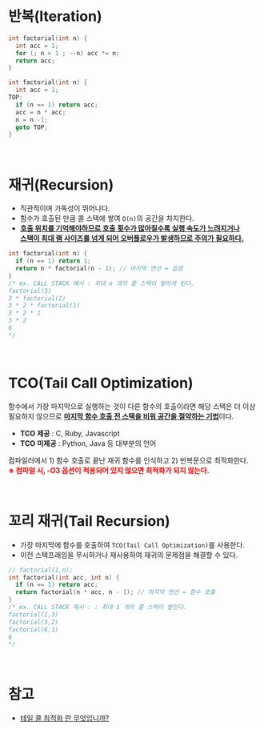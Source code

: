 # 반복(Iteration)
```c
int factorial(int n) {
  int acc = 1;
  for (; n > 1 ; --n) acc *= n;
  return acc;
}
```
```c
int factorial(int n) {
  int acc = 1;
TOP:
  if (n == 1) return acc;
  acc = n * acc;
  n = n -1;
  goto TOP;
}
```

<br />

# 재귀(Recursion)
- 직관적이며 가독성이 뛰어나다.
- 함수가 호출된 만큼 콜 스택에 쌓여 `O(n)`의 공간을 차지한다.
- <u>**호출 위치를 기억해야하므로 호출 횟수가 많아질수록 실행 속도가 느려지거나  <br />
  스택이 최대 램 사이즈를 넘게 되어 오버플로우가 발생하므로 주의가 필요하다.**</u>
```c
int factorial(int n) {
  if (n == 1) return 1;
  return n * factorial(n - 1); // 마지막 연산 = 곱셈
}
/* ex. CALL STACK 예시 : 최대 n 개의 콜 스택이 쌓이게 된다.
factorial(3)
3 * factorial(2)
3 * 2 * factorial(1)
3 * 2 * 1
3 * 2
6
*/
```

<br />

# TCO(Tail Call Optimization)
함수에서 가장 마지막으로 실행하는 것이 다른 함수의 호출이라면 해당 스택은 더 이상 필요하지 않으므로 <u>**마지막 함수 호출 전 스택을 비워 공간을 절약하는 기법**</u>이다.
  - **TCO 제공** : C, Ruby, Javascript
  - **TCO 미제공** : Python, Java 등 대부분의 언어


컴파일러에서 1) 함수 호출로 끝난 재귀 함수를 인식하고 2) 반복문으로 최적화한다. <br />
**<span style = "color : red">
※ 컴파일 시, -O3 옵션이 적용되어 있지 않으면 최적화가 되지 않는다.
</span>**

<br />

# 꼬리 재귀(Tail Recursion)
- 가장 마지막에 함수를 호출하여 `TCO(Tail Call Optimization)`를 사용한다.
- 이전 스텍프래임을 무시하거나 재사용하여 재귀의 문제점을 해결할 수 있다.
```c
// factorial(1,n);
int factorial(int acc, int n) {
  if (n == 1) return acc;
  return factorial(n * acc, n - 1); // 마지막 연산 = 함수 호출
}
/* ex. CALL STACK 예시 : : 최대 1 개의 콜 스택이 쌓인다.
factorial(1,3)
factorial(3,2)
factorial(6,1)
6
*/
```

<br />

# 참고
- [테일 콜 최적화 란 무엇입니까?](https://qastack.kr/programming/310974/what-is-tail-call-optimization)
